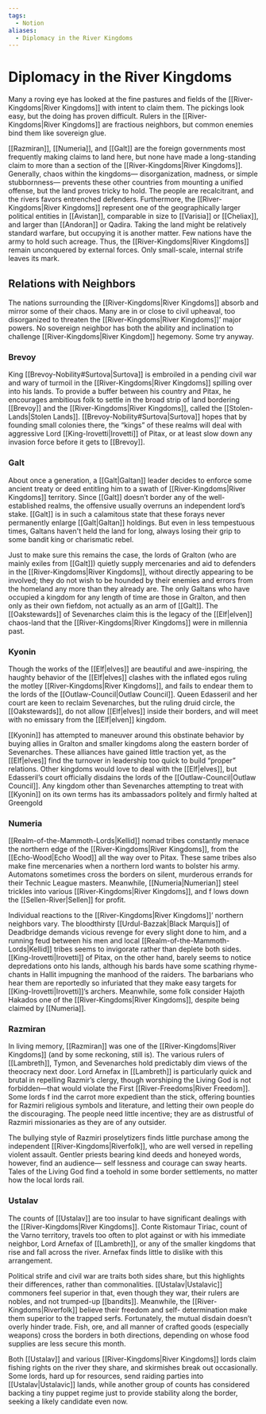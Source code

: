 ```yaml
---
tags:
  - Notion
aliases:
  - Diplomacy in the River Kingdoms
---
```

# Diplomacy in the River Kingdoms
Many a roving eye has looked at the fine pastures and fields of the [[River-Kingdoms|River Kingdoms]] with intent to claim them. The pickings look easy, but the doing has proven difficult. Rulers in the [[River-Kingdoms|River Kingdoms]] are fractious neighbors, but common enemies bind them like sovereign glue.

[[Razmiran]], [[Numeria]], and [[Galt]] are the foreign governments most frequently making claims to land here, but none have made a long-standing claim to more than a section of the [[River-Kingdoms|River Kingdoms]]. Generally, chaos within the kingdoms— disorganization, madness, or simple stubbornness— prevents these other countries from mounting a unified offense, but the land proves tricky to hold. The people are recalcitrant, and the rivers favors entrenched defenders. Furthermore, the [[River-Kingdoms|River Kingdoms]] represent one of the geographically larger political entities in [[Avistan]], comparable in size to [[Varisia]] or [[Cheliax]], and larger than [[Andoran]] or Qadira. Taking the land might be relatively standard warfare, but occupying it is another matter. Few nations have the army to hold such acreage. Thus, the [[River-Kingdoms|River Kingdoms]] remain unconquered by external forces. Only small-scale, internal strife leaves its mark.

## Relations with Neighbors
The nations surrounding the [[River-Kingdoms|River Kingdoms]] absorb and mirror some of their chaos. Many are in or close to civil upheaval, too disorganized to threaten the [[River-Kingdoms|River Kingdoms]]’ major powers. No sovereign neighbor has both the ability and inclination to challenge [[River-Kingdoms|River Kingdom]] hegemony. Some try anyway.

### Brevoy
King [[Brevoy-Nobility#Surtova|Surtova]] is embroiled in a pending civil war and wary of turmoil in the [[River-Kingdoms|River Kingdoms]] spilling over into his lands. To provide a buffer between his country and Pitax, he encourages ambitious folk to settle in the broad strip of land bordering [[Brevoy]] and the [[River-Kingdoms|River Kingdoms]], called the [[Stolen-Lands|Stolen Lands]]. [[Brevoy-Nobility#Surtova|Surtova]] hopes that by founding small colonies there, the “kings” of these realms will deal with aggressive Lord [[King-Irovetti|Irovetti]] of Pitax, or at least slow down any invasion force before it gets to [[Brevoy]].

### Galt
About once a generation, a [[Galt|Galtan]] leader decides to enforce some ancient treaty or deed entitling him to a swath of [[River-Kingdoms|River Kingdoms]] territory. Since [[Galt]] doesn’t border any of the well-established realms, the offensive usually overruns an independent lord’s stake. [[Galt]] is in such a calamitous state that these forays never permanently enlarge [[Galt|Galtan]] holdings. But even in less tempestuous times, Galtans haven't held the land for long, always losing their grip to some bandit king or charismatic rebel.
 
Just to make sure this remains the case, the lords of Gralton (who are mainly exiles from [[Galt]]) quietly supply mercenaries and aid to defenders in the [[River-Kingdoms|River Kingdoms]], without directly appearing to be involved; they do not wish to be hounded by their enemies and errors from the homeland any more than they already are. The only Galtans who have occupied a kingdom for any length of time are those in Gralton, and then only as their own fiefdom, not actually as an arm of [[Galt]]. The [[Oakstewards]] of Sevenarches claim this is the legacy of the [[Elf|elven]] chaos-land that the [[River-Kingdoms|River Kingdoms]] were in millennia past.

### Kyonin
Though the works of the [[Elf|elves]] are beautiful and awe-inspiring, the haughty behavior of the [[Elf|elves]] clashes with the inflated egos ruling the motley [[River-Kingdoms|River Kingdoms]], and fails to endear them to the lords of the [[Outlaw-Council|Outlaw Council]]. Queen Edasseril and her court are keen to reclaim Sevenarches, but the ruling druid circle, the [[Oakstewards]], do not allow [[Elf|elves]] inside their borders, and will meet with no emissary from the [[Elf|elven]] kingdom.

[[Kyonin]] has attempted to maneuver around this obstinate behavior by buying allies in Gralton and smaller kingdoms along the eastern border of Sevenarches. These alliances have gained little traction yet, as the [[Elf|elves]] find the turnover in leadership too quick to build “proper” relations. Other kingdoms would love to deal with the [[Elf|elves]], but Edasseril’s court officially disdains the lords of the [[Outlaw-Council|Outlaw Council]]. Any kingdom other than Sevenarches attempting to treat with [[Kyonin]] on its own terms has its ambassadors politely and firmly halted at Greengold

### Numeria
[[Realm-of-the-Mammoth-Lords|Kellid]] nomad tribes constantly menace the northern edge of the [[River-Kingdoms|River Kingdoms]], from the [[Echo-Wood|Echo Wood]] all the way over to Pitax. These same tribes also make fine mercenaries when a northern lord wants to bolster his army. Automatons sometimes cross the borders on silent, murderous errands for their Technic League masters. Meanwhile, [[Numeria|Numerian]] steel trickles into various [[River-Kingdoms|River Kingdoms]], and f lows down the [[Sellen-River|Sellen]] for profit.

Individual reactions to the [[River-Kingdoms|River Kingdoms]]’ northern neighbors vary. The bloodthirsty [[Urdul-Bazzak|Black Marquis]] of Deadbridge demands vicious revenge for every slight done to him, and a running feud between his men and local [[Realm-of-the-Mammoth-Lords|Kellid]] tribes seems to invigorate rather than deplete both sides. [[King-Irovetti|Irovetti]] of Pitax, on the other hand, barely seems to notice depredations onto his lands, although his bards have some scathing rhyme- chants in Hallit impugning the manhood of the raiders. The barbarians who hear them are reportedly so infuriated that they make easy targets for [[King-Irovetti|Irovetti]]’s archers. Meanwhile, some folk consider Hajoth Hakados one of the [[River-Kingdoms|River Kingdoms]], despite being claimed by [[Numeria]].

### Razmiran
In living memory, [[Razmiran]] was one of the [[River-Kingdoms|River Kingdoms]] (and by some reckoning, still is). The various rulers of [[Lambreth]], Tymon, and Sevenarches hold predictably dim views of the theocracy next door. Lord Arnefax in [[Lambreth]] is particularly quick and brutal in repelling Razmir’s clergy, though worshiping the Living God is not forbidden—that would violate the First [[River-Freedoms|River Freedom]]. Some lords f ind the carrot more expedient than the stick, offering bounties for Razmiri religious symbols and literature, and letting their own people do the discouraging. The people need little incentive; they are as distrustful of Razmiri missionaries as they are of any outsider.

The bullying style of Razmiri proselytizers finds little purchase among the independent [[River-Kingdoms|Riverfolk]], who are well versed in repelling violent assault. Gentler priests bearing kind deeds and honeyed words, however, find an audience— self lessness and courage can sway hearts. Tales of the Living God find a toehold in some border settlements, no matter how the local lords rail.

### Ustalav
The counts of [[Ustalav]] are too insular to have significant dealings with the [[River-Kingdoms|River Kingdoms]]. Conte Ristomaur Tiriac, count of the Varno territory, travels too often to plot against or with his immediate neighbor, Lord Arnefax of [[Lambreth]], or any of the smaller kingdoms that rise and fall across the river. Arnefax finds little to dislike with this arrangement.

Political strife and civil war are traits both sides share, but this highlights their differences, rather than commonalities. [[Ustalav|Ustalavic]] commoners feel superior in that, even though they war, their rulers are nobles, and not trumped-up [[bandits]]. Meanwhile, the [[River-Kingdoms|Riverfolk]] believe their freedom and self- determination make them superior to the trapped serfs. Fortunately, the mutual disdain doesn’t overly hinder trade. Fish, ore, and all manner of crafted goods (especially weapons) cross the borders in both directions, depending on whose food supplies are less secure this month.

Both [[Ustalav]] and various [[River-Kingdoms|River Kingdoms]] lords claim fishing rights on the river they share, and skirmishes break out occasionally. Some lords, hard up for resources, send raiding parties into [[Ustalav|Ustalavic]] lands, while another group of counts has considered backing a tiny puppet regime just to provide stability along the border, seeking a likely candidate even now.
